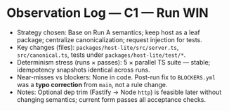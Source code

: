 # Observation Log — C1 — Run WIN

- Strategy chosen: Base on Run A semantics; keep host as a leaf package; centralize canonicalization; request injection for tests.
- Key changes (files): `packages/host-lite/src/server.ts`, `src/canonical.ts`, tests under `packages/host-lite/test/*`.
- Determinism stress (runs × passes): 5 × parallel TS suite — stable; idempotency snapshots identical across runs.
- Near-misses vs blockers: None in code. Post-run fix to `BLOCKERS.yml` was a **typo correction** from `main`, not a rule change.
- Notes: Optional dep trim (Fastify → Node `http`) is feasible later without changing semantics; current form passes all acceptance checks.
